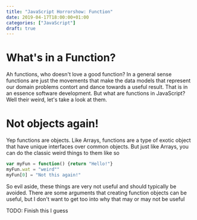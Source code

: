 ```yaml
---
title: "JavaScript Horrorshow: Function"
date: 2019-04-17T18:00:00+01:00
categories: ["JavaScript"]
draft: true
---
```


# What's in a Function?
Ah functions, who doesn't love a good function? In a general sense functions are just the movements that make the data models that represent our domain problems contort and dance towards a useful result. That is in an essence software development. But what are functions in JavaScript? Well their weird, let's take a look at them.


# Not objects again!
Yep functions are objects. Like Arrays, functions are a type of exotic object that have unique interfaces over common objects. But just like Arrays, you can do the classic weird things to them like so
```javascript
var myFun = function() {return "Hello!"}
myFun.wat = "weird""
myFun[0] = "Not this again!" 
```
So evil aside, these things are very not useful and should typically be avoided. There are some arguments that creating function objects can be useful, but I don't want to get too into why that may or may not be useful

TODO: Finish this I guess


